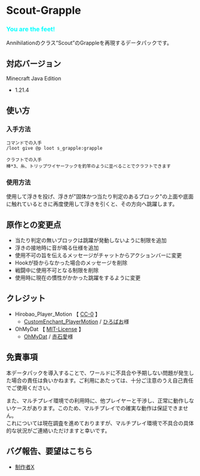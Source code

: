 # Scout-Grapple

### <font color=#00FFFF>**You are the feet!**</font>
Annihilationのクラス“Scout”のGrappleを再現するデータパックです。

## 対応バージョン
Minecraft Java Edition<br>
- 1.21.4

## 使い方

### 入手方法
```mcfunction
コマンドでの入手
/loot give @p loot s_grapple:grapple

クラフトでの入手
棒*3、糸、トリップワイヤーフックを釣竿のように並べることでクラフトできます
```

### 使用方法
使用して浮きを投げ、浮きが"固体かつ当たり判定のあるブロック"の上面や底面に触れているときに再度使用して浮きを引くと、その方向へ跳躍します。

## 原作との変更点
- 当たり判定の無いブロックは跳躍が発動しないように制限を追加
- 浮きの接地時に音が鳴る仕様を追加
- 使用不可の旨を伝えるメッセージがチャットからアクションバーに変更
- Hookが掛からなかった場合のメッセージを削除
- 戦闘中に使用不可となる制限を削除
- 使用時に現在の慣性がかかった跳躍をするように変更

## クレジット
- Hirobao_Player_Motion 【 [CC-0](data/p_motion/LICENSE) 】
  - [CustomEnchant_PlayerMotion](https://github.com/Hirobao1/CustomEnchant_PlayerMotion) / [ひろばお](https://x.com/Hirobao1)様
- OhMyDat 【 [MIT-License](data/oh_my_dat/LICENSE) 】
  - [OhMyDat](https://github.com/Ai-Akaishi/OhMyDat) / [赤石愛](https://x.com/AiAkaishi)様

## 免責事項
本データパックを導入することで、ワールドに不具合や予期しない問題が発生した場合の責任は負いかねます。ご利用にあたっては、十分ご注意のうえ自己責任でご使用ください。

また、マルチプレイ環境での利用時に、他プレイヤーと干渉し、正常に動作しないケースがあります。このため、マルチプレイでの確実な動作は保証できません。<br>
これについては現在調査を進めておりますが、マルチプレイ環境で不具合の具体的な状況がご連絡いただけますと幸いです。

## バグ報告、要望はこちら
  - [制作者X](https://x.com/S_Keiragi)
